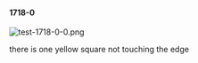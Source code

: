 #### 1718-0
![test-1718-0-0.png](https://github.com/lil-lab/nlvr/raw/master/nlvr/test/images/6/test-1718-0-0.png "test-1718-0-0.png")

there is one yellow square not touching the edge